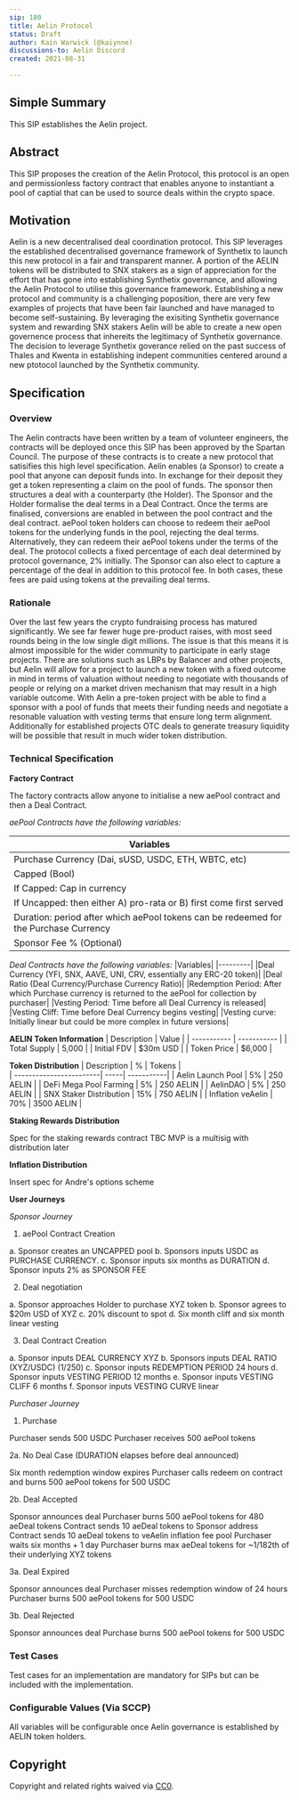 ```yaml
---
sip: 180
title: Aelin Protocol
status: Draft
author: Kain Warwick (@kaiynne)
discussions-to: Aelin Discord
created: 2021-08-31

---
```


## Simple Summary
<!--"If you can't explain it simply, you don't understand it well enough." Simply describe the outcome the proposed changes intends to achieve. This should be non-technical and accessible to a casual community member.-->
This SIP establishes the Aelin project.

## Abstract
<!--A short (~200 word) description of the proposed change, the abstract should clearly describe the proposed change. This is what *will* be done if the SIP is implemented, not *why* it should be done or *how* it will be done. If the SIP proposes deploying a new contract, write, "we propose to deploy a new contract that will do x".-->
This SIP proposes the creation of the Aelin Protocol, this protocol is an open and permissionless factory contract that enables anyone to instantiant a pool of captial that can be used to source deals within the crypto space.

## Motivation
<!--This is the problem statement. This is the *why* of the SIP. It should clearly explain *why* the current state of the protocol is inadequate.  It is critical that you explain *why* the change is needed, if the SIP proposes changing how something is calculated, you must address *why* the current calculation is innaccurate or wrong. This is not the place to describe how the SIP will address the issue!-->
Aelin is a new decentralised deal coordination protocol. This SIP leverages the established decentralised governance framework of Synthetix to launch this new protocol in a fair and transparent manner. A portion of the AELIN tokens will be distributed to SNX stakers as a sign of appreciation for the effort that has gone into establishing Synthetix governance, and allowing the Aelin Protocol to utilise this governance framework.
Establishing a new protocol and community is a challenging poposition, there are very few examples of projects that have been fair launched and have managed to become self-sustaining. By leveraging the exisiting Synthetix governance system and rewarding SNX stakers Aelin will be able to create a new open governence process that inhereits the legitimacy of Synthetix governance. The decision to leverage Synthetix goverance relied on the past success of Thales and Kwenta in establishing indepent communities centered around a new ptotocol launched by the Synthetix community.


## Specification
<!--The specification should describe the syntax and semantics of any new feature, there are five sections
1. Overview
2. Rationale
3. Technical Specification
4. Test Cases
5. Configurable Values
-->

### Overview
<!--This is a high level overview of *how* the SIP will solve the problem. The overview should clearly describe how the new feature will be implemented.-->
The Aelin contracts have been written by a team of volunteer engineers, the contracts will be deployed once this SIP has been approved by the Spartan Council. The purpose of these contracts is to create a new protocol that satisifies this high level specification. Aelin enables (a Sponsor) to create a pool that anyone can deposit funds into. In exchange for their deposit they get a token representing a claim on the pool of funds. The sponsor then structures a deal with a counterparty (the Holder). The Sponsor and the Holder formalise the deal terms in a Deal Contract. Once the terms are finalised, conversions are enabled in between the pool contract and the deal contract. aePool token holders can choose to redeem their aePool tokens for the underlying funds in the pool, rejecting the deal terms. Alternatively, they can redeem their aePool tokens under the terms of the deal. The protocol collects a fixed percentage of each deal determined by protocol governance, 2% initially. The Sponsor can also elect to capture a percentage of the deal in addition to this protocol fee. In both cases, these fees are paid using tokens at the prevailing deal terms.

### Rationale
<!--This is where you explain the reasoning behind how you propose to solve the problem. Why did you propose to implement the change in this way, what were the considerations and trade-offs. The rationale fleshes out what motivated the design and why particular design decisions were made. It should describe alternate designs that were considered and related work. The rationale may also provide evidence of consensus within the community, and should discuss important objections or concerns raised during discussion.-->
Over the last few years the crypto fundraising process has matured significantly. We see far fewer huge pre-product raises, with most seed rounds being in the low single digit millions. The issue is that this means it is almost impossible for the wider community to participate in early stage projects. There are solutions such as LBPs by Balancer and other projects, but Aelin will allow for a project to launch a new token with a fixed outcome in mind in terms of valuation without needing to negotiate with thousands of people or relying on a market driven mechanism that may result in a high variable outcome. With Aelin a pre-token project with be able to find a sponsor with a pool of funds that meets their funding needs and negotiate a resonable valuation with vesting terms that ensure long term alignment. Additionally for established projects OTC deals to generate treasury liquidity will be possible that result in much wider token distribution.

### Technical Specification
<!--The technical specification should outline the public API of the changes proposed. That is, changes to any of the interfaces Synthetix currently exposes or the creations of new ones.-->

**Factory Contract**

The factory contracts allow anyone to initialise a new aePool contract and then a Deal Contract.

_aePool Contracts have the following variables:_

|Variables|
|---------|
|Purchase Currency (Dai, sUSD, USDC, ETH, WBTC, etc)|
|Capped (Bool)|
|If Capped: Cap in currency|
|If Uncapped: then either A) pro-rata or B) first come first served|
|Duration: period after which aePool tokens can be redeemed for the Purchase Currency|
|Sponsor Fee % (Optional)|

_Deal Contracts have the following variables:_
|Variables|
|---------|
|Deal Currency (YFI, SNX, AAVE, UNI, CRV, essentially any ERC-20 token)|
|Deal Ratio (Deal Currency/Purchase Currency Ratio)|
|Redemption Period: After which Purchase currency is returned to the aePool for collection by purchaser|
|Vesting Period: Time before all Deal Currency is released|
|Vesting Cliff: Time before Deal Currency begins vesting|
|Vesting curve: Initially linear but could be more complex in future versions|


**AELIN Token Information**
| Description  | Value       |
| -----------  | ----------- |
| Total Supply | 5,000       |
| Initial FDV  | $30m USD    |
| Token Price  | $6,000      |

		
**Token Distribution**
| Description             | %    | Tokens     |  
| ------------------------| -----| -----------|
| Aelin Launch Pool       | 5%   | 250 AELIN  |
| DeFi Mega Pool Farming  | 5%   | 250 AELIN  |
| AelinDAO                | 5%   | 250 AELIN  |
| SNX Staker Distribution | 15%  | 750 AELIN  |
| Inflation veAelin       | 70%  | 3500 AELIN |

**Staking Rewards Distribution**

Spec for the staking rewards contract TBC
MVP is a multisig with distribution later

**Inflation Distribution**

Insert spec for Andre's options scheme

**User Journeys**

_Sponsor Journey_

1. aePool Contract Creation 

a. Sponsor creates an UNCAPPED pool 
b. Sponsors inputs USDC as PURCHASE CURRENCY.
c. Sponsor inputs six months as DURATION
d. Sponsor inputs 2% as SPONSOR FEE

2. Deal negotiation

a. Sponsor approaches Holder to purchase XYZ token
b. Sponsor agrees to $20m USD of XYZ 
c. 20% discount to spot
d. Six month cliff and six month linear vesting

3. Deal Contract Creation

a. Sponsor inputs DEAL CURRENCY XYZ
b. Sponsors inputs DEAL RATIO (XYZ/USDC) (1/250)
c. Sponsor inputs REDEMPTION PERIOD 24 hours
d. Sponsor inputs VESTING PERIOD 12 months
e. Sponsor inputs VESTING CLIFF 6 months
f. Sponsor inputs VESTING CURVE linear

_Purchaser Journey_

1. Purchase

Purchaser sends 500 USDC
Purchaser receives 500 aePool tokens

2a. No Deal Case (DURATION elapses before deal announced)

Six month redemption window expires
Purchaser calls redeem on contract and burns 500 aePool tokens for 500 USDC

2b. Deal Accepted

Sponsor announces deal
Purchaser burns 500 aePool tokens for 480 aeDeal tokens
Contract sends 10 aeDeal tokens to Sponsor address
Contract sends 10 aeDeal tokens to veAelin inflation fee pool
Purchaser waits six months + 1 day
Purchaser burns max aeDeal tokens for ~1/182th of their underlying XYZ tokens

3a. Deal Expired

Sponsor announces deal
Purchaser misses redemption window of 24 hours
Purchaser burns 500 aePool tokens for 500 USDC

3b. Deal Rejected

Sponsor announces deal
Purchase burns 500 aePool tokens for 500 USDC

### Test Cases
<!--Test cases for an implementation are mandatory for SIPs but can be included with the implementation..-->
Test cases for an implementation are mandatory for SIPs but can be included with the implementation.

### Configurable Values (Via SCCP)
<!--Please list all values configurable via SCCP under this implementation.-->
All variables will be configurable once Aelin governance is established by AELIN token holders.

## Copyright
Copyright and related rights waived via [CC0](https://creativecommons.org/publicdomain/zero/1.0/).
